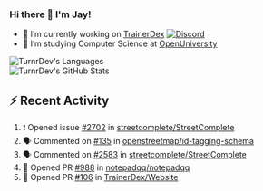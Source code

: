 ### Hi there 👋 I'm Jay!

- 🔭 I’m currently working on [TrainerDex](https://www.github.com/TrainerDex) [![Discord](https://discordapp.com/api/v6/guilds/364313717720219651/widget.png?style=shield)](http://discord.trainerdex.co.uk/)
- 🤔 I’m studying Computer Science at [OpenUniversity](http://www.open.ac.uk/courses/computing-it/degrees/bsc-computing-it-software-q62-soft)

![TurnrDev's Languages](https://github-readme-stats.vercel.app/api/top-langs/?username=TurnrDev&layout=compact&hide_border=true&title_color=1fa6aa&text_color=233247)
<br>
![TurnrDev's GitHub Stats](https://github-readme-stats.vercel.app/api?username=TurnrDev&show_icons=true&hide_border=true&count_private=true&include_all_commits=true&icon_color=1fa6aa&title_color=1fa6aa&text_color=233247)
<br>

## :zap: Recent Activity

<!--START_SECTION:activity-->
1. ❗️ Opened issue [#2702](https://github.com/streetcomplete/StreetComplete/issues/2702) in [streetcomplete/StreetComplete](https://github.com/streetcomplete/StreetComplete)
2. 🗣 Commented on [#135](https://github.com/openstreetmap/id-tagging-schema/issues/135) in [openstreetmap/id-tagging-schema](https://github.com/openstreetmap/id-tagging-schema)
3. 🗣 Commented on [#2583](https://github.com/streetcomplete/StreetComplete/issues/2583) in [streetcomplete/StreetComplete](https://github.com/streetcomplete/StreetComplete)
4. 💪 Opened PR [#988](https://github.com/notepadqq/notepadqq/pull/988) in [notepadqq/notepadqq](https://github.com/notepadqq/notepadqq)
5. 💪 Opened PR [#106](https://github.com/TrainerDex/Website/pull/106) in [TrainerDex/Website](https://github.com/TrainerDex/Website)
<!--END_SECTION:activity-->
